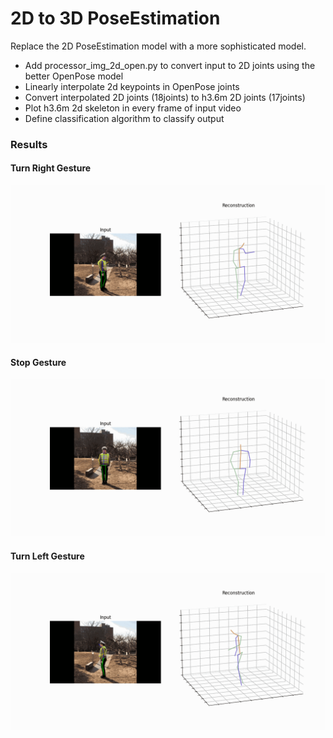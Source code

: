 # 2D to 3D PoseEstimation
Replace the 2D PoseEstimation model with a more sophisticated model.
- Add processor_img_2d_open.py to convert input to 2D joints using the better OpenPose model
- Linearly interpolate 2d keypoints in OpenPose joints
- Convert interpolated 2D joints (18joints) to h3.6m 2D joints (17joints)
- Plot h3.6m 2d skeleton in every frame of input video
- Define classification algorithm to classify output

### Results
#### Turn Right Gesture
![right](./img/right_turn.gif)
#### Stop Gesture
![stop](./img/stop.gif)
#### Turn Left Gesture
![left](./img/left_turn.gif)

